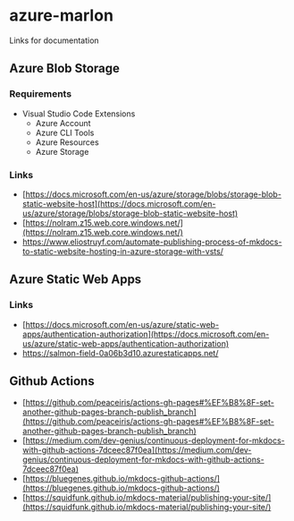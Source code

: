 # azure-marlon
Links for documentation

## Azure Blob Storage

### Requirements
* Visual Studio Code Extensions
  * Azure Account
  * Azure CLI Tools
  * Azure Resources
  * Azure Storage 


### Links
* [https://docs.microsoft.com/en-us/azure/storage/blobs/storage-blob-static-website-host](https://docs.microsoft.com/en-us/azure/storage/blobs/storage-blob-static-website-host)
* [https://nolram.z15.web.core.windows.net/](https://nolram.z15.web.core.windows.net/)
* https://www.eliostruyf.com/automate-publishing-process-of-mkdocs-to-static-website-hosting-in-azure-storage-with-vsts/


## Azure Static Web Apps

### Links
* [https://docs.microsoft.com/en-us/azure/static-web-apps/authentication-authorization](https://docs.microsoft.com/en-us/azure/static-web-apps/authentication-authorization)
* https://salmon-field-0a06b3d10.azurestaticapps.net/

## Github Actions
* [https://github.com/peaceiris/actions-gh-pages#%EF%B8%8F-set-another-github-pages-branch-publish_branch](https://github.com/peaceiris/actions-gh-pages#%EF%B8%8F-set-another-github-pages-branch-publish_branch)
* [https://medium.com/dev-genius/continuous-deployment-for-mkdocs-with-github-actions-7dceec87f0ea](https://medium.com/dev-genius/continuous-deployment-for-mkdocs-with-github-actions-7dceec87f0ea)
* [https://bluegenes.github.io/mkdocs-github-actions/](https://bluegenes.github.io/mkdocs-github-actions/)
* [https://squidfunk.github.io/mkdocs-material/publishing-your-site/](https://squidfunk.github.io/mkdocs-material/publishing-your-site/)
